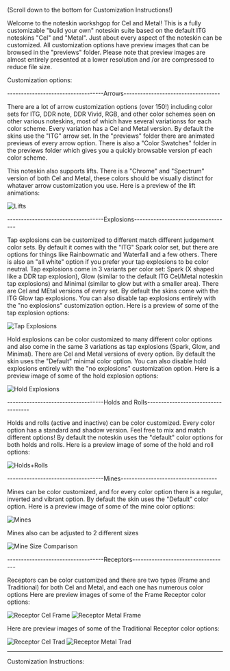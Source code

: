 (Scroll down to the bottom for Customization Instructions!)

Welcome to the noteskin workshgop for Cel and Metal! This is a fully customizable "build your own" noteskin suite based on the default ITG noteskins "Cel" and "Metal". Just about every aspect of the noteskin can be customized. All customization options have preview images that can be browsed in the "previews" folder. Please note that preview images are almost entirely presented at a lower resolution and /or are compressed to reduce file size.

Customization options:

-----------------------------------Arrows-----------------------------------

There are a lot of arrow customization options (over 150!) including color sets for ITG, DDR note, DDR Vivid, RGB, and other color schemes seen on other various noteskins, most of which have several variationss for each color scheme. Every variation has a Cel and Metal version. By default the skins use the "ITG" arrow set. In the "previews" folder there are animated previews of every arrow option. There is also a "Color Swatches" folder in the previews folder which gives you a quickly browsable version pf each color scheme.

This noteskin also supports lifts. There is a "Chrome" and "Spectrum" version of both Cel and Metal, these colors should be visually distinct for whataver arrow customization you use.
Here is a preview of the lift animations:

![Lifts](https://github.com/user-attachments/assets/04ace0e4-159c-4b50-bd9a-866742187bd4)

-----------------------------------Explosions-----------------------------------

Tap explosions can be customized to different match different judgement color sets. By default it comes with the "ITG" Spark color set, but there are options for things like Rainbowmatic and Waterfall and a few others. There is also an "all white" option if you prefer your tap explosions to be color neutral. Tap explosions come in 3 variants per color set: Spark (X shaped like a DDR tap explosion), Glow (similar to the default ITG Cel/Metal noteskin tap explosions) and Minimal (similar to glow but with a smaller area). There are Cel and MEtal versions of every set. By default the skins come with the ITG Glow tap explosions. You can also disable tap explosions entirely with the "no explosions" customization option.
Here is a preview of some of the tap explosion options:

![Tap Explosions](https://github.com/user-attachments/assets/0ba469c7-4f04-4a07-8823-0c8439cb50e9)

Hold explosions can be color customized to many different color options and also come in the same 3 variations as tap explosions (Spark, Glow, and Minimal). There are Cel and Metal versions of every option. By default the skin uses the "Default" minimal color option. You can also disable hold explosions entirely with the "no explosions" customization option.
Here is a preview image of some of the hold explosion options:

![Hold Explosions](https://github.com/user-attachments/assets/b2949529-0770-4f93-b2fb-e173fad968a7)

-----------------------------------Holds and Rolls-----------------------------------

Holds and rolls (active and inactive) can be color customized. Every color option has a standard and shadow version. Feel free to mix and match different options! By default the noteskin uses the "default" color options for both holds and rolls. 
Here is a preview image of some of the hold and roll options:

![Holds+Rolls](https://github.com/user-attachments/assets/f98d1c79-8090-4c03-a4e2-d22e0f9116fe)

-----------------------------------Mines-----------------------------------

Mines can be color customized, and for every color option there is a regular, inverted and vibrant option. By default the skin uses the "Default" color option.
Here is a preview image of some of the mine color options:

![Mines](https://github.com/user-attachments/assets/12235b04-bd7f-4a51-b85b-9d6508fb4982)

Mines also can be adjusted to 2 different sizes

![Mine Size Comparison](https://github.com/user-attachments/assets/aa8485b2-1cdc-405b-807b-6e5e945b2a72)

-----------------------------------Receptors-----------------------------------

Receptors can be color customized and there are two types (Frame and Traditional) for both Cel and Metal, and each one has numerous color options
Here are preview images of some of the Frame Receptor color options:

![Receptor Cel Frame](https://github.com/user-attachments/assets/51aceea4-7fca-412f-98b4-6aafe7f0fd33)
![Receptor Metal Frame](https://github.com/user-attachments/assets/43518429-dc66-47dc-995e-a4d09d05e241)

Here are preview images of some of the Traditional Receptor color options:

![Receptor Cel Trad](https://github.com/user-attachments/assets/a594bc5d-3eb5-45c3-8f90-3d1d0a9d535a)
![Receptor Metal Trad](https://github.com/user-attachments/assets/7c80fe7f-44a8-43d0-a44b-9be3d1551f2a)

----------------------------------------------------------------------------------------------------------------

Customization Instructions:




